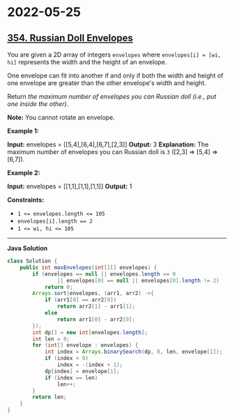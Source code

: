 # 2022-05-25

## [354. Russian Doll Envelopes](https://leetcode.com/problems/russian-doll-envelopes/)

You are given a 2D array of integers `envelopes` where `envelopes[i] = [wi, hi]` represents the width and the height of an envelope.

One envelope can fit into another if and only if both the width and height of one envelope are greater than the other envelope's width and height.

Return _the maximum number of envelopes you can Russian doll (i.e., put one inside the other)_.

**Note:** You cannot rotate an envelope.

**Example 1:**

**Input:** envelopes = \[\[5,4\],\[6,4\],\[6,7\],\[2,3\]\]
**Output:** 3
**Explanation:** The maximum number of envelopes you can Russian doll is `3` (\[2,3\] => \[5,4\] => \[6,7\]).

**Example 2:**

**Input:** envelopes = \[\[1,1\],\[1,1\],\[1,1\]\]
**Output:** 1

**Constraints:**

- `1 <= envelopes.length <= 105`
- `envelopes[i].length == 2`
- `1 <= wi, hi <= 105`

---

**Java Solution**

```java
class Solution {
    public int maxEnvelopes(int[][] envelopes) {
        if (envelopes == null || envelopes.length == 0
                || envelopes[0] == null || envelopes[0].length != 2)
            return 0;
        Arrays.sort(envelopes, (arr1, arr2) ->{
            if (arr1[0] == arr2[0])
                return arr2[1] - arr1[1];
            else
                return arr1[0] - arr2[0];
        });
        int dp[] = new int[envelopes.length];
        int len = 0;
        for (int[] envelope : envelopes) {
            int index = Arrays.binarySearch(dp, 0, len, envelope[1]);
            if (index < 0)
                index = -(index + 1);
            dp[index] = envelope[1];
            if (index == len)
                len++;
        }
        return len;
    }
}
```
